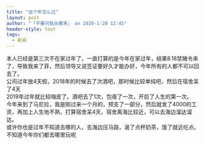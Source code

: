 ```yaml
---
title: "这个年怎么过"
layout: post
author: "「不要问我从哪来」 on 2020-1-20 12:45"
header-style: text
tags:
  - 新闻
---
```


<head></head>
<body>
  本人已经是第三次不在家过年了，一直打算的是今年在家过年，结果8.18禁赌令来了，导致我来了菲，然后领导又说签证要好久才能办好，今年所有的人都不可以回去了。
 <br> 公司过年放4天假，2018年的时候去了次酒吧，那时候比较单纯吧，然后在宿舍呆了4天
 <br> 2019年过年就比较嗨皮了。酒吧去了1次，包夜了一次，开启了人生的第一次。
 <br> 今年来到了马尼拉，我是刚过来一个月的，预支了一部分，然后就发了4000的工资，再加上人生地不熟，打算宿舍呆4天，宿舍离海比较近，可以去海边溜达溜达。
 <br> 或许你也是过年不知道去哪的人，去海边压马路，渴了点杯奶茶，饿了就近吃点。
 <br> 不知道今年你们都去哪里玩呢
</body>


